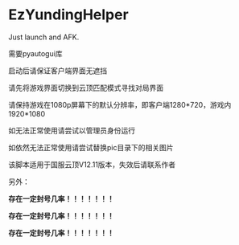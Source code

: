 # EzYundingHelper

Just launch and AFK.



需要pyautogui库

启动后请保证客户端界面无遮挡

请先将游戏界面切换到云顶匹配模式寻找对局界面

请保持游戏在1080p屏幕下的默认分辨率，即客户端1280\*720，游戏内1920\*1080

如无法正常使用请尝试以管理员身份运行

如依然无法正常使用请尝试替换pic目录下的相关图片

该脚本适用于国服云顶V12.11版本，失效后请联系作者



另外：

**存在一定封号几率！！！！！！！**

**存在一定封号几率！！！！！！！**

**存在一定封号几率！！！！！！！**
